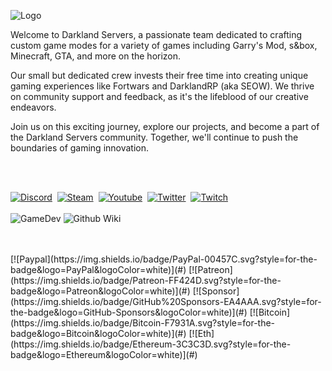 ![Logo](https://i.imgur.com/NdCCUyQ.png)

Welcome to Darkland Servers, a passionate team dedicated to crafting custom game modes for a variety of games including Garry's Mod, s&box, Minecraft, GTA, and more on the horizon.

Our small but dedicated crew invests their free time into creating unique gaming experiences like Fortwars and DarklandRP (aka SEOW). We thrive on community support and feedback, as it's the lifeblood of our creative endeavors.

Join us on this exciting journey, explore our projects, and become a part of the Darkland Servers community. Together, we'll continue to push the boundaries of gaming innovation.

<br>
<br>

[![Discord](https://img.shields.io/badge/Discord-5865F2.svg?style=for-the-badge&logo=Discord&logoColor=white)](https://discord.gg/vD5vytdgwU)&nbsp;
[![Steam](https://img.shields.io/badge/Steam-000000.svg?style=for-the-badge&logo=Steam&logoColor=white)](https://steamcommunity.com/groups/DarklandServers)&nbsp;
[![Youtube](https://img.shields.io/badge/YouTube-FF0000.svg?style=for-the-badge&logo=YouTube&logoColor=white)](#)&nbsp;
[![Twitter](https://img.shields.io/badge/Twitter-1D9BF0.svg?style=for-the-badge&logo=Twitter&logoColor=white)](#)&nbsp;
[![Twitch](https://img.shields.io/badge/Twitch-9146FF.svg?style=for-the-badge&logo=Twitch&logoColor=white)](#)&nbsp;
<br>
<br>
![GameDev](https://img.shields.io/badge/Game%20Developer-E60012.svg?style=for-the-badge&logo=Game-Developer&logoColor=white)
![Github Wiki](https://img.shields.io/badge/GitHub%20Pages-222222.svg?style=for-the-badge&logo=GitHub-Pages&logoColor=white)

<br>
<br>
[![Paypal](https://img.shields.io/badge/PayPal-00457C.svg?style=for-the-badge&logo=PayPal&logoColor=white)](#)
[![Patreon](https://img.shields.io/badge/Patreon-FF424D.svg?style=for-the-badge&logo=Patreon&logoColor=white)](#)
[![Sponsor](https://img.shields.io/badge/GitHub%20Sponsors-EA4AAA.svg?style=for-the-badge&logo=GitHub-Sponsors&logoColor=white)](#)
[![Bitcoin](https://img.shields.io/badge/Bitcoin-F7931A.svg?style=for-the-badge&logo=Bitcoin&logoColor=white)](#)
[![Eth](https://img.shields.io/badge/Ethereum-3C3C3D.svg?style=for-the-badge&logo=Ethereum&logoColor=white)](#)


